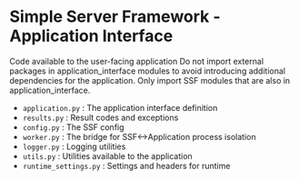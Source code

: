 <!-- Copyright (c) 2023 Graphcore Ltd. All rights reserved. -->
# Simple Server Framework - Application Interface

Code available to the user-facing application
Do not import external packages in application_interface modules
to avoid introducing additional dependencies for the application.
Only import SSF modules that are also in application_interface.

- `application.py` : The application interface definition
- `results.py` : Result codes and exceptions
- `config.py` : The SSF config
- `worker.py` : The bridge for SSF<->Application process isolation
- `logger.py` : Logging utilities
- `utils.py` : Utilities available to the application
- `runtime_settings.py` : Settings and headers for runtime
